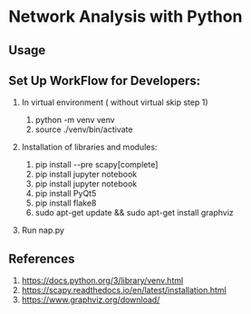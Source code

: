 # Network Analysis with Python

## Usage 

## Set Up WorkFlow for Developers:

1. In virtual environment ( without virtual skip step 1)
    1. python -m venv venv
    2. source ./venv/bin/activate

2. Installation of libraries and modules:
    1. pip install --pre scapy[complete] 
    2. pip install jupyter notebook
    3. pip install jupyter notebook
    4. pip install PyQt5
    5. pip install flake8
    6. sudo apt-get update && sudo apt-get install graphviz

3. Run nap.py


## References
1. https://docs.python.org/3/library/venv.html
2. https://scapy.readthedocs.io/en/latest/installation.html
3. https://www.graphviz.org/download/

